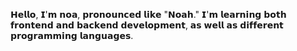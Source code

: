 𝗛𝗲𝗹𝗹𝗼, 𝗜'𝗺 𝗻𝗼𝗮,
𝗽𝗿𝗼𝗻𝗼𝘂𝗻𝗰𝗲𝗱 𝗹𝗶𝗸𝗲 "𝗡𝗼𝗮𝗵." 𝗜'𝗺 𝗹𝗲𝗮𝗿𝗻𝗶𝗻𝗴 𝗯𝗼𝘁𝗵 𝗳𝗿𝗼𝗻𝘁𝗲𝗻𝗱 𝗮𝗻𝗱 𝗯𝗮𝗰𝗸𝗲𝗻𝗱 𝗱𝗲𝘃𝗲𝗹𝗼𝗽𝗺𝗲𝗻𝘁, 𝗮𝘀 𝘄𝗲𝗹𝗹 𝗮𝘀 𝗱𝗶𝗳𝗳𝗲𝗿𝗲𝗻𝘁 𝗽𝗿𝗼𝗴𝗿𝗮𝗺𝗺𝗶𝗻𝗴 𝗹𝗮𝗻𝗴𝘂𝗮𝗴𝗲𝘀.
